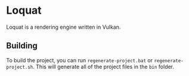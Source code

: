 # Loquat

Loquat is a rendering engine written in Vulkan.

## Building
To build the project, you can run `regenerate-project.bat` or `regenerate-project.sh`. This will generate all of the 
project files in the `bin` folder.
